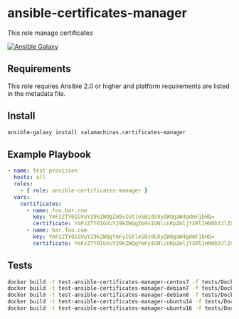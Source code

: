 ansible-certificates-manager
============================

This role manage certificates

[![Ansible Galaxy](https://img.shields.io/ansible/role/18528.svg)](https://galaxy.ansible.com/salamachinas/certificates-manager/)

Requirements
------------

This role requires Ansible 2.0 or higher and platform requirements are listed
in the metadata file.

Install
-------

```sh
ansible-galaxy install salamachinas.certificates-manager
```

Example Playbook
----------------

```yaml
- name: test provision
  hosts: all
  roles:
    - { role: ansible-certificates-manager }
  vars:
    certificates:
      - name: foo.bar.com
        key: YmFzZTY0IGVuY29kZWQgZm9vIGtleSBzdG9yZWQgaW4gdmF1bHQ=
        certificate: YmFzZTY0IGVuY29kZWQgZm9vIGNlcnRpZmljYXRlIHN0b3JlZCBpbiB2YXVsdA==
      - name: bar.foo.com
        key: YmFzZTY0IGVuY29kZWQgYmFyIGtleSBzdG9yZWQgaW4gdmF1bHQ=
        certificate: YmFzZTY0IGVuY29kZWQgYmFyIGNlcnRpZmljYXRlIHN0b3JlZCBpbiB2YXVsdA==
```

Tests
-----

```sh
docker build -t test-ansible-certificates-manager-centos7 -f tests/Dockerfile_centos7 --force-rm .
docker build -t test-ansible-certificates-manager-debian7 -f tests/Dockerfile_debian7 --force-rm .
docker build -t test-ansible-certificates-manager-debian8 -f tests/Dockerfile_debian8 --force-rm .
docker build -t test-ansible-certificates-manager-ubuntu14 -f tests/Dockerfile_ubuntu14 --force-rm .
docker build -t test-ansible-certificates-manager-ubuntu16 -f tests/Dockerfile_ubuntu16 --force-rm .
```
